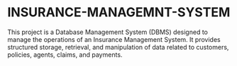 # INSURANCE-MANAGEMNT-SYSTEM
This project is a Database Management System (DBMS) designed to manage the operations of an Insurance Management System. It provides structured storage, retrieval, and manipulation of data related to customers, policies, agents, claims, and payments.
